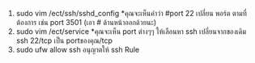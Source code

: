 1. sudo vim /ect/ssh/sshd_config
 *คุณจะเห็นคำว่า #port 22 เปลี่ยน พอร์ต ตามที่ต้องการ เช่น port 3501 (เอา # ด้านหน้าออกด้วยนะ)
2. sudo vim /ect/service 
 *คุณจะเห็น port ต่างๆๆ ให้เลือนหา ssh เปลี่ยนจากของเดิม ssh    22/tcp เป็น  portของคุณ/tcp 
3. sudo ufw allow ssh
    อนุญาตให้ ssh Rule
